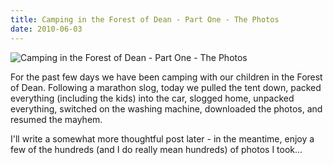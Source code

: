 ```yaml
---
title: Camping in the Forest of Dean - Part One - The Photos
date: 2010-06-03
---
```


![Camping in the Forest of Dean - Part One - The Photos](https://source.unsplash.com/0gkw_9fy0eQ/1600x900)

For the past few days we have been camping with our children in the Forest of Dean. Following a marathon slog, today we pulled the tent down, packed everything (including the kids) into the car, slogged home, unpacked everything, switched on the washing machine, downloaded the photos, and resumed the mayhem.

I'll write a somewhat more thoughtful post later - in the meantime, enjoy a few of the hundreds (and I do really mean hundreds) of photos I took...